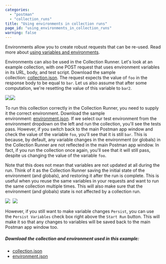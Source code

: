 ```yaml
---
categories:
  - "postman"
  - "collection_runs"
title: "Using environments in collection runs"
page_id: "using_environments_in_collection_runs"
warning: false
---
```


Environments allow you to create robust requests that can be re-used. Read more about [using variables and environments](/docs/postman/environments_and_globals/variables).

Environments can also be used in the Collection Runner. Let's look at an example collection, with one POST request that uses environment variables in its URL, body, and test script. Download the sample collection: [collection.json](https://s3.amazonaws.com/postman-static-getpostman-com/postman-docs/58704104.json). The request expects the value of `foo` in the response body to be equal to `bar`. Let us also assume that after some computation, we're resetting the value of this variable to `bar2`.

![](https://s3.amazonaws.com/postman-static-getpostman-com/postman-docs/58704038.png)![](https://s3.amazonaws.com/postman-static-getpostman-com/postman-docs/58704646.png) 

To run this collection correctly in the Collection Runner, you need to supply it the correct environment. Download the sample environment: [environment.json](https://s3.amazonaws.com/postman-static-getpostman-com/postman-docs/58704090.json). If we select our test environment from the environment dropdown on the left and run the collection, you'll see the tests pass. However, if you switch back to the main Postman app window and check the value of the variable `foo`, you'll see that it is still `bar`. This is because, by default, any variable changes in the environment (or globals) in the Collection Runner are not reflected in the main Postman app window. In fact, if you run the collection once again, you'll see that it will still pass, despite us changing the value of the variable `foo`. 

Note that this does not mean that variables are not updated at all during the run. Think of it as the Collection Runner saving the initial state of the environment (and globals), and restoring it after the run is complete. This is useful when you reuse the same variables in your requests and want to run the same collection multiple times. This will also make sure that the environment (and globals) state is not affected by a collection run.

![](https://s3.amazonaws.com/postman-static-getpostman-com/postman-docs/58704343.png)  ![](https://s3.amazonaws.com/postman-static-getpostman-com/postman-docs/58704076.png)

However, if you still want to make variable changes `Persist`, you can use the `Persist Variables` check box right above the `Start Run` button. This will make it so that any changes to variables will be saved back to the main Postman app window too.

##### Download the collection and environment used in this example:

   *   [collection.json](https://s3.amazonaws.com/postman-static-getpostman-com/postman-docs/58704104.json)
   *   [environment.json](https://s3.amazonaws.com/postman-static-getpostman-com/postman-docs/58704090.json)
